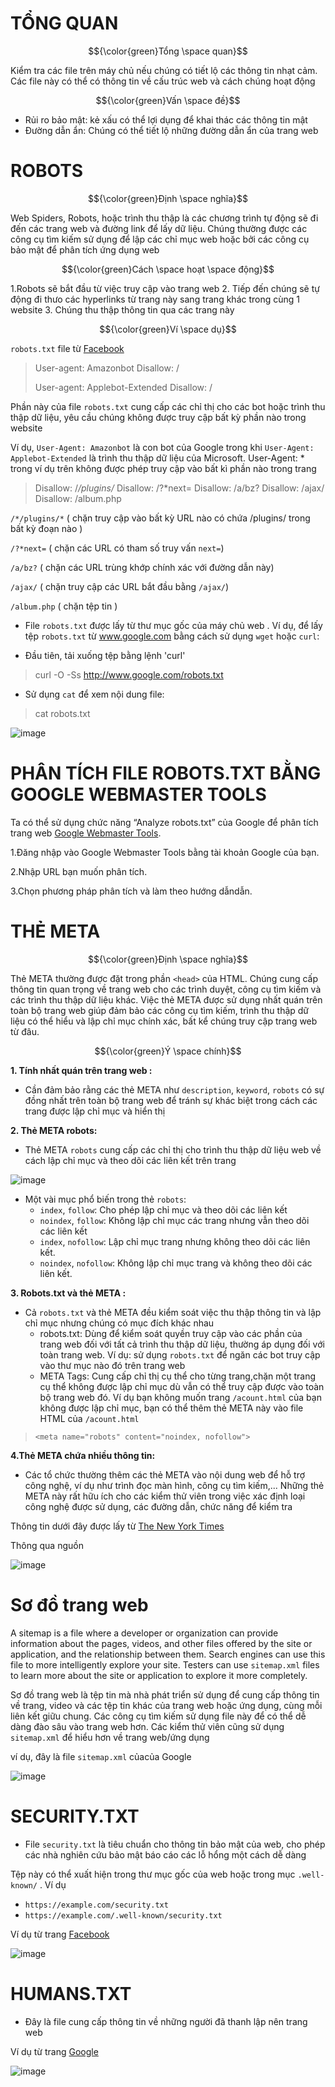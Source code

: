  # TỔNG QUAN #

$${\color{green}Tổng \space quan}$$

Kiểm tra các file trên máy chủ nếu chúng có tiết lộ các thông tin nhạt cảm. Các file này có thể có thông tin về cấu trúc web và cách chúng hoạt động

$${\color{green}Vấn \space đề}$$

- Rủi ro bảo mật: kẻ xấu có thể lợi dụng để khai thác các thông tin mật
- Đường dẫn ẩn: Chúng có thể tiết lộ những đường dẫn ẩn của trang web

 # ROBOTS #

$${\color{green}Định \space nghĩa}$$

Web Spiders, Robots, hoặc trình thu thập là các chương trình tự động sẽ đi đến các trang web và đường link để lấy dữ liệu. Chúng thường được các công cụ tìm kiếm sử dụng để lập các chỉ mục web hoặc bởi các công cụ bảo mật để phân tích ứng dụng web 

$${\color{green}Cách \space hoạt \space động}$$

1.Robots sẽ bắt đầu từ việc truy cập vào trang web
2. Tiếp đến chúng sẽ tự động đi thưo các hyperlinks từ trang này sang trang khác trong cùng 1 website
3. Chúng thu thập thông tin qua các trang này

$${\color{green}Ví \space dụ}$$

`robots.txt` file từ [Facebook](https://facebook.com/robots.txt)

>User-agent: Amazonbot
>Disallow: /
>
>User-agent: Applebot-Extended
>Disallow: /

Phần này của file `robots.txt` cung cấp các chỉ thị cho các bot hoặc trình thu thập dữ liệu, yêu cầu chúng không được truy cập bất kỳ phần nào trong website

Ví dụ, `User-Agent: Amazonbot` là con bot của Google trong khi `User-Agent: Applebot-Extended` là trình thu thập dữ liệu của Microsoft. User-Agent: * trong ví dụ trên không được phép truy cập vào bất kì phần nào trong trang

>Disallow: /*/plugins/*
>Disallow: /?*next=
>Disallow: /a/bz?
>Disallow: /ajax/
>Disallow: /album.php

`/*/plugins/*` ( chặn truy cập vào bất kỳ URL nào có chứa /plugins/ trong bất kỳ đoạn nào )

`/?*next=` ( chặn các URL có tham số truy vấn  `next=`)

`/a/bz?` ( chặn các URL trùng khớp chính xác với đường dẫn này)

`/ajax/` ( chặn truy cập các URL bắt đầu bằng `/ajax/`)

`/album.php` ( chặn tệp tin )

- File `robots.txt` được lấy từ thư mục gốc của máy chủ web . Ví dụ, để lấy tệp `robots.txt` từ www.google.com bằng cách sử dụng `wget` hoặc `curl`:

- Đầu tiên, tải xuống tệp bằng lệnh 'curl'
>curl -O -Ss http://www.google.com/robots.txt

- Sử dụng `cat` để xem nội dung file:
>cat robots.txt

![image](https://github.com/user-attachments/assets/413c08fa-14bf-42ae-8971-bcfda320beb6)

# PHÂN TÍCH FILE ROBOTS.TXT BẰNG GOOGLE WEBMASTER TOOLS #
 
Ta có thể sử dụng chức năng “Analyze robots.txt” của Google để phân tích trang web [Google Webmaster Tools](https://search.google.com/search-console/welcome?hl=en&utm_source=wmx&utm_medium=deprecation-pane&utm_content=home). 

1.Đăng nhập vào Google Webmaster Tools bằng tài khoản Google của bạn.

2.Nhập URL bạn muốn phân tích.

3.Chọn phương pháp phân tích và làm theo hướng dẫndẫn.

# THẺ META #

$${\color{green}Định \space nghĩa}$$

Thẻ META thường được đặt trong phần `<head>` của HTML. Chúng cung cấp thông tin quan trọng về trang web cho các trình duyệt, công cụ tìm kiếm và các trình thu thập dữ liệu khác. Việc thẻ META được sử dụng nhất quán trên toàn bộ trang web giúp đảm bảo các công cụ tìm kiếm, trình thu thập dữ liệu có thể hiểu  và lập chỉ mục chính xác, bất kể chúng truy cập trang web từ đâu.

$${\color{green}Ý \space chính}$$

**1. Tính nhất quán trên trang web :**

- Cần đảm bảo rằng các thẻ META như `description`, `keyword`, `robots` có sự đồng nhất trên toàn bộ trang web để tránh sự khác biệt trong cách các trang được lập chỉ mục và hiển thị

**2. Thẻ META robots:**

- Thẻ META `robots` cung cấp các chỉ thị cho trình thu thập dữ liệu web về cách lập chỉ mục và theo dõi các liên kết trên trang

![image](https://github.com/user-attachments/assets/a3f5f747-c435-4359-8609-6e752ce02685)

- Một vài mục phổ biến trong thẻ `robots`:
  - `index`, `follow`: Cho phép lập chỉ mục và theo dõi các liên kết
  - `noindex`, `follow`: Không lập chỉ mục các trang nhưng vẫn theo dõi các liên kết
  - `index`, `nofollow`: Lập chỉ mục trang nhưng không theo dõi các liên kết.
  - `noindex`, `nofollow`: Không lập chỉ mục trang và không theo dõi các liên kết.
    
**3. Robots.txt và thẻ META :**

- Cả `robots.txt` và thẻ META đều kiểm soát việc thu thập thông tin và lập chỉ mục nhưng chúng có mục đích khác nhau
  - robots.txt: Dùng để kiểm soát quyền truy cập vào các phần của trang web đối với tất cả trình thu thập dữ liệu, thường áp dụng đối với toàn trang web. Ví dụ: sử dụng `robots.txt` để ngăn các bot truy cập vào thư mục nào đó trên trang web
  - META Tags: Cung cấp chỉ thị cụ thể cho từng trang,chặn một trang cụ thể không được lập chỉ mục dù vẫn có thể truy cập được vào toàn bộ trang web đó. Ví dụ bạn không muốn trang `/acount.html` của bạn không được lập chỉ mục, bạn có thể thêm thẻ META này vào file HTML của `/acount.html`
 
> `<meta name="robots" content="noindex, nofollow">`  
    
**4.Thẻ META chứa nhiều thông tin:**

-  Các tổ chức thường thêm các thẻ META vào nội dung web để hỗ trợ công nghệ, ví dụ như trình đọc màn hình, công cụ tìm kiếm,... Những thẻ META này rất hữu ích cho các kiểm thử viên trong việc xác định loại công nghệ được sử dụng, các đường dẫn, chức năng để kiểm tra

Thông tin dưới đây được lấy từ [The New York Times](https://www.nytimes.com/2024/08/27/books/review/at-war-with-ourselves-hr-mcmaster.html) 

Thông qua nguồn

![image](https://github.com/user-attachments/assets/31125690-d782-4d8c-9a27-c40a04a593d1)


# Sơ đồ trang web #

A sitemap is a file where a developer or organization can provide information about the pages, videos, and other files offered by the site or application, and the relationship between them. Search engines can use this file to more intelligently explore your site. Testers can use `sitemap.xml` files to learn more about the site or application to explore it more completely.

Sơ đồ trang web là tệp tin mà nhà phát triển sử dụng để cung cấp thông tin về trang, video và các tệp tin khác của trang web hoặc ứng dụng, cùng mỗi liên kết giữu chung. Các công cụ tìm kiếm sử dụng file này để có thể dễ dàng đào sâu vào trang web hơn. Các kiểm thử viên cũng sử dụng `sitemap.xml` để hiểu hơn về trang web/ứng dụng 

ví dụ, đây là file `sitemap.xml` củacủa Google

![image](https://github.com/user-attachments/assets/e1a14c09-1285-455b-a1d3-b2fc120496f0)

# SECURITY.TXT #

- File `security.txt` là tiêu chuẩn cho thông tin bảo mật của web, cho phép các nhà nghiên cứu bảo mật báo cáo các lỗ hổng một cách dễ dàng

Tệp này có thể xuất hiện trong thư mục gốc của web hoặc trong  mục `.well-known/` . Ví dụ

- `https://example.com/security.txt`
- `https://example.com/.well-known/security.txt`

Ví dụ từ trang [Facebook](https://www.facebook.com/security.txt)

![image](https://github.com/user-attachments/assets/5a5217ea-3d95-4576-b15f-d3f450e9778b)

# HUMANS.TXT #

- Đây là file cung cấp thông tin về những người đã thanh lập nên trang web

Ví dụ từ trang [Google](https://www.google.com/humans.txt)

![image](https://github.com/user-attachments/assets/4da4c3bb-87c5-494a-8ca8-58bb4d57d4ec)


